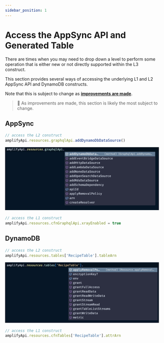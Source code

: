 ```yaml
---
sidebar_position: 1
---
```


# Access the AppSync API and Generated Table

There are times when you may need to drop down a level to perform some operation that is either new or not directly supported within the L3 construct.

This section provides several ways of accessing the underlying L1 and L2 AppSync API and DynamoDB constructs.

Note that this is subject to change as [**improvements are made**](https://github.com/aws-amplify/amplify-category-api/pull/1756).

> 🚨 As improvements are made, this section is likely the most subject to change.

## AppSync

```ts
// access the L2 construct
amplifyApi.resources.graphqlApi.addDynamoDbDataSource()
```

![l3 to l2 appsync api](../img/l3-to-l2-appsync.png)

```ts
// access the L1 construct
amplifyApi.resources.cfnGraphqlApi.xrayEnabled = true
```

## DynamoDB

```ts
// access the L2 construct
amplifyApi.resources.tables['RecipeTable'].tableArn
```

![l3 to l2 appsync dynamodb](../img/l3-to-l2-dynamodb.png)

```ts
// access the L1 construct
amplifyApi.resources.cfnTables['RecipeTable'].attrArn
```

